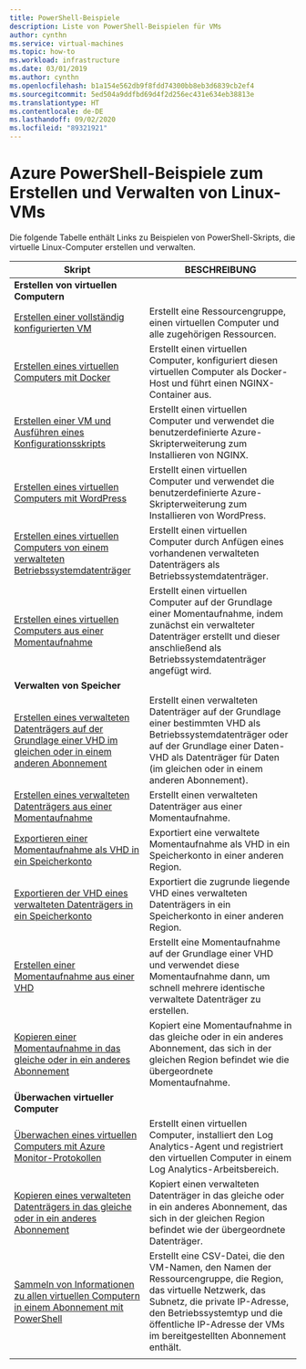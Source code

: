 ```yaml
---
title: PowerShell-Beispiele
description: Liste von PowerShell-Beispielen für VMs
author: cynthn
ms.service: virtual-machines
ms.topic: how-to
ms.workload: infrastructure
ms.date: 03/01/2019
ms.author: cynthn
ms.openlocfilehash: b1a154e562db9f8fdd74300bb8eb3d6839cb2ef4
ms.sourcegitcommit: 5ed504a9ddfbd69d4f2d256ec431e634eb38813e
ms.translationtype: HT
ms.contentlocale: de-DE
ms.lasthandoff: 09/02/2020
ms.locfileid: "89321921"
---
```

# <a name="azure-vm-powershell-samples-for-creating-and-managing-linux-vms"></a>Azure PowerShell-Beispiele zum Erstellen und Verwalten von Linux-VMs

Die folgende Tabelle enthält Links zu Beispielen von PowerShell-Skripts, die virtuelle Linux-Computer erstellen und verwalten.

| Skript | BESCHREIBUNG |
|---|---|
|**Erstellen von virtuellen Computern**||
| [Erstellen einer vollständig konfigurierten VM](./../scripts/virtual-machines-linux-powershell-sample-create-vm.md?toc=%2fazure%2fvirtual-machines%2flinux%2ftoc.json) | Erstellt eine Ressourcengruppe, einen virtuellen Computer und alle zugehörigen Ressourcen.|
| [Erstellen eines virtuellen Computers mit Docker](./../scripts/virtual-machines-linux-powershell-sample-create-docker-host.md?toc=%2fazure%2fvirtual-machines%2flinux%2ftoc.json) | Erstellt einen virtuellen Computer, konfiguriert diesen virtuellen Computer als Docker-Host und führt einen NGINX-Container aus. |
| [Erstellen einer VM und Ausführen eines Konfigurationsskripts](./../scripts/virtual-machines-linux-powershell-sample-create-vm-nginx.md?toc=%2fazure%2fvirtual-machines%2flinux%2ftoc.json) | Erstellt einen virtuellen Computer und verwendet die benutzerdefinierte Azure-Skripterweiterung zum Installieren von NGINX. |
| [Erstellen eines virtuellen Computers mit WordPress](./../scripts/virtual-machines-linux-powershell-sample-create-vm-wordpress.md?toc=%2fazure%2fvirtual-machines%2flinux%2ftoc.json) | Erstellt einen virtuellen Computer und verwendet die benutzerdefinierte Azure-Skripterweiterung zum Installieren von WordPress. |
| [Erstellen eines virtuellen Computers von einem verwalteten Betriebssystemdatenträger](./../scripts/virtual-machines-powershell-sample-create-vm-from-managed-os-disks.md?toc=%2fazure%2fvirtual-machines%2flinux%2ftoc.json) | Erstellt einen virtuellen Computer durch Anfügen eines vorhandenen verwalteten Datenträgers als Betriebssystemdatenträger. |
| [Erstellen eines virtuellen Computers aus einer Momentaufnahme](./../scripts/virtual-machines-linux-powershell-sample-create-vm-from-snapshot.md?toc=%2fazure%2fvirtual-machines%2flinux%2ftoc.json) | Erstellt einen virtuellen Computer auf der Grundlage einer Momentaufnahme, indem zunächst ein verwalteter Datenträger erstellt und dieser anschließend als Betriebssystemdatenträger angefügt wird. |
|**Verwalten von Speicher**||
| [Erstellen eines verwalteten Datenträgers auf der Grundlage einer VHD im gleichen oder in einem anderen Abonnement](../scripts/virtual-machines-powershell-sample-create-managed-disk-from-vhd.md?toc=%2fazure%2fvirtual-machines%2flinux%2ftoc.json) | Erstellt einen verwalteten Datenträger auf der Grundlage einer bestimmten VHD als Betriebssystemdatenträger oder auf der Grundlage einer Daten-VHD als Datenträger für Daten (im gleichen oder in einem anderen Abonnement).  |
| [Erstellen eines verwalteten Datenträgers aus einer Momentaufnahme](../scripts/virtual-machines-powershell-sample-create-managed-disk-from-snapshot.md?toc=%2fazure%2fvirtual-machines%2flinux%2ftoc.json) | Erstellt einen verwalteten Datenträger aus einer Momentaufnahme. |
| [Exportieren einer Momentaufnahme als VHD in ein Speicherkonto](../scripts/virtual-machines-powershell-sample-copy-snapshot-to-storage-account.md?toc=%2fazure%2fvirtual-machines%2flinux%2ftoc.json) | Exportiert eine verwaltete Momentaufnahme als VHD in ein Speicherkonto in einer anderen Region. |
| [Exportieren der VHD eines verwalteten Datenträgers in ein Speicherkonto](../scripts/virtual-machines-powershell-sample-copy-managed-disks-vhd.md?toc=%2fazure%2fvirtual-machines%2flinux%2ftoc.json) | Exportiert die zugrunde liegende VHD eines verwalteten Datenträgers in ein Speicherkonto in einer anderen Region. |
| [Erstellen einer Momentaufnahme aus einer VHD](../scripts/virtual-machines-powershell-sample-create-snapshot-from-vhd.md?toc=%2fazure%2fvirtual-machines%2flinux%2ftoc.json) | Erstellt eine Momentaufnahme auf der Grundlage einer VHD und verwendet diese Momentaufnahme dann, um schnell mehrere identische verwaltete Datenträger zu erstellen.  |
| [Kopieren einer Momentaufnahme in das gleiche oder in ein anderes Abonnement](../scripts/virtual-machines-powershell-sample-copy-snapshot-to-same-or-different-subscription.md?toc=%2fazure%2fvirtual-machines%2flinux%2ftoc.json) | Kopiert eine Momentaufnahme in das gleiche oder in ein anderes Abonnement, das sich in der gleichen Region befindet wie die übergeordnete Momentaufnahme. |
|**Überwachen virtueller Computer**||
| [Überwachen eines virtuellen Computers mit Azure Monitor-Protokollen](./../scripts/virtual-machines-linux-powershell-sample-create-vm-oms.md?toc=%2fazure%2fvirtual-machines%2flinux%2ftoc.json) | Erstellt einen virtuellen Computer, installiert den Log Analytics-Agent und registriert den virtuellen Computer in einem Log Analytics-Arbeitsbereich.  |
| [Kopieren eines verwalteten Datenträgers in das gleiche oder in ein anderes Abonnement](../scripts/virtual-machines-linux-powershell-sample-copy-managed-disks-to-same-or-different-subscription.md?toc=%2fazure%2fvirtual-machines%2flinux%2ftoc.json) | Kopiert einen verwalteten Datenträger in das gleiche oder in ein anderes Abonnement, das sich in der gleichen Region befindet wie der übergeordnete Datenträger.
| [Sammeln von Informationen zu allen virtuellen Computern in einem Abonnement mit PowerShell](../scripts/virtual-machines-powershell-sample-collect-vm-details.md?toc=%2fazure%2fvirtual-machines%2flinux%2ftoc.json) | Erstellt eine CSV-Datei, die den VM-Namen, den Namen der Ressourcengruppe, die Region, das virtuelle Netzwerk, das Subnetz, die private IP-Adresse, den Betriebssystemtyp und die öffentliche IP-Adresse der VMs im bereitgestellten Abonnement enthält.
| | |
